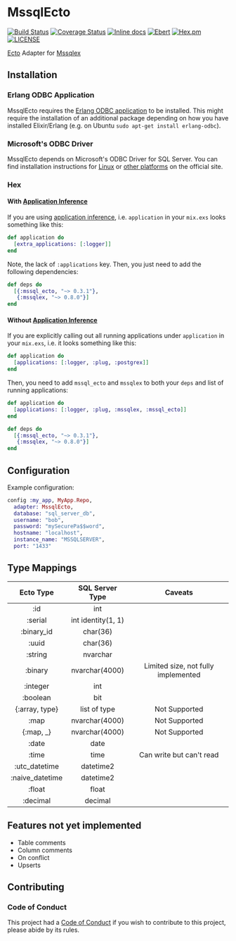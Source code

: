 # MssqlEcto

[![Build Status](https://travis-ci.org/findmypast-oss/mssql_ecto.svg?branch=master)](https://travis-ci.org/findmypast-oss/mssql_ecto)
[![Coverage Status](https://coveralls.io/repos/github/findmypast-oss/mssql_ecto/badge.svg)](https://coveralls.io/github/findmypast-oss/mssql_ecto)
[![Inline docs](http://inch-ci.org/github/findmypast-oss/mssql_ecto.svg?branch=master)](http://inch-ci.org/github/findmypast-oss/mssql_ecto)
[![Ebert](https://ebertapp.io/github/findmypast-oss/mssql_ecto.svg)](https://ebertapp.io/github/findmypast-oss/mssql_ecto)
[![Hex.pm](https://img.shields.io/hexpm/v/mssql_ecto.svg)](https://hex.pm/packages/mssql_ecto)
[![LICENSE](https://img.shields.io/hexpm/l/mssql_ecto.svg)](https://github.com/findmypast-oss/mssql_ecto/blob/master/LICENSE)

[Ecto](https://github.com/elixir-ecto/ecto) Adapter for [Mssqlex](https://github.com/findmypast-oss/mssqlex)

## Installation

### Erlang ODBC Application

MssqlEcto requires the [Erlang ODBC application](http://erlang.org/doc/man/odbc.html) to be installed. This might require the installation of an additional package depending on how you have installed Elixir/Erlang (e.g. on Ubuntu `sudo apt-get install erlang-odbc`).

### Microsoft's ODBC Driver

MssqlEcto depends on Microsoft's ODBC Driver for SQL Server. You can find installation instructions for [Linux](https://docs.microsoft.com/en-us/sql/connect/odbc/linux/installing-the-microsoft-odbc-driver-for-sql-server-on-linux) or [other platforms](https://docs.microsoft.com/en-us/sql/connect/odbc/microsoft-odbc-driver-for-sql-server) on the official site.

### Hex

#### With [Application Inference](https://elixir-lang.org/blog/2017/01/05/elixir-v1-4-0-released/#application-inference)

If you are using [application inference](https://elixir-lang.org/blog/2017/01/05/elixir-v1-4-0-released/#application-inference), i.e. `application` in your `mix.exs` looks something like this:

```elixir
def application do
  [extra_applications: [:logger]]
end
```

Note, the lack of `:applications` key. Then, you just need to add the following dependencies:

```elixir
def deps do
  [{:mssql_ecto, "~> 0.3.1"},
   {:mssqlex, "~> 0.8.0"}]
end
```

#### Without [Application Inference](https://elixir-lang.org/blog/2017/01/05/elixir-v1-4-0-released/#application-inference)

If you are explicitly calling out all running applications under `application` in your `mix.exs`, i.e. it looks something like this:

```elixir
def application do
  [applications: [:logger, :plug, :postgrex]]
end
```

Then, you need to add `mssql_ecto` and `mssqlex` to both your `deps` and list of running applications:

```elixir
def application do
  [applications: [:logger, :plug, :mssqlex, :mssql_ecto]]
end

def deps do
  [{:mssql_ecto, "~> 0.3.1"},
   {:mssqlex, "~> 0.8.0"}]
end
```

## Configuration

Example configuration:

```elixir
config :my_app, MyApp.Repo,
  adapter: MssqlEcto,
  database: "sql_server_db",
  username: "bob",
  password: "mySecurePa$$word",
  hostname: "localhost",
  instance_name: "MSSQLSERVER",
  port: "1433"
```

## Type Mappings

| Ecto Type       | SQL Server Type    | Caveats                             |
|:---------------:|:------------------:|:-----------------------------------:|
| :id             | int                |                                     |
| :serial         | int identity(1, 1) |                                     |
| :binary_id      | char(36)           |                                     |
| :uuid           | char(36)           |                                     |
| :string         | nvarchar           |                                     |
| :binary         | nvarchar(4000)     | Limited size, not fully implemented |
| :integer        | int                |                                     |
| :boolean        | bit                |                                     |
| {:array, type}  | list of type       | Not Supported                       |
| :map            | nvarchar(4000)     | Not Supported                       |
| {:map, _}       | nvarchar(4000)     | Not Supported                       |
| :date           | date               |                                     |
| :time           | time               | Can write but can't read            |
| :utc_datetime   | datetime2          |                                     |
| :naive_datetime | datetime2          |                                     |
| :float          | float              |                                     |
| :decimal        | decimal            |                                     |

## Features not yet implemented

* Table comments
* Column comments
* On conflict
* Upserts

## Contributing

### Code of Conduct

This project had a [Code of Conduct](https://github.com/findmypast-oss/mssql_ecto/blob/master/CODE_OF_CONDUCT.md) if you wish to contribute to this project, please abide by its rules.
